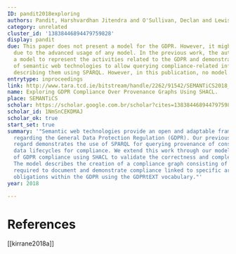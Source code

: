 ```yaml
---
ID: pandit2018exploring
authors: Pandit, Harshvardhan Jitendra and O'Sullivan, Declan and Lewis, Dave
category: unrelated
cluster_id: '13838446894479759828'
display: pandit
due: This paper does not present a model for the GDPR. However, it might be helpful
  due to the advanced usage of any model. In the previous work, the authors proposed
  a model to represent the activities related to the GDPR and demonstrate the use
  of semantic web technologies to allow querying compliance-related information by
  describing them using SPARQL. However, in this publication, no model has been introduced.
entrytype: inproceedings
link: http://www.tara.tcd.ie/bitstream/handle/2262/91542/SEMANTiCS2018___Poster___Exploring_GDPR_Compliance_Over_Provenance_Graphs_Using_SHACL.pdf?sequence=1
name: Exploring GDPR Compliance Over Provenance Graphs Using SHACL.
place: SEMANTiCS
scholar: https://scholar.google.com.br/scholar?cites=13838446894479759828&as_sdt=2005&sciodt=0,5&hl=en
scholar_id: 1NmSnCEKDMAJ
scholar_ok: true
start_set: true
summary: '"Semantic web technologies provide an open and adaptable framework for compliance
  regarding the General Data Protection Regulation (GDPR). Our previous work in this
  regard demonstrates the use of SPARQL for querying provenance of consent and personal
  data lifecycles for compliance. We extend this work through our model for evaluation
  of GDPR compliance using SHACL to validate the correctness and completeness of information.
  The model describes the creation of a compliance graph consisting of information
  required to document and demonstrate compliance linked to specific articles and
  obligations within the GDPR using the GDPRtEXT vocabulary."'
year: 2018

---
```


# References

[[kirrane2018a]]
